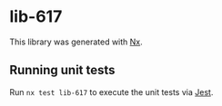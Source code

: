 # lib-617

This library was generated with [Nx](https://nx.dev).

## Running unit tests

Run `nx test lib-617` to execute the unit tests via [Jest](https://jestjs.io).
